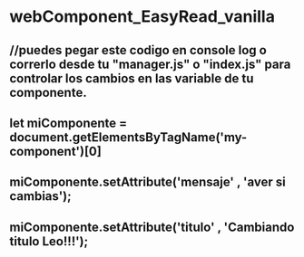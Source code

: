 # webComponent_EasyRead_vanilla
## //puedes pegar este codigo en console log o correrlo desde tu "manager.js" o "index.js" para controlar los cambios en las variable de tu componente. 
## let miComponente = document.getElementsByTagName('my-component')[0]

## miComponente.setAttribute('mensaje' , 'aver si cambias');

## miComponente.setAttribute('titulo' , 'Cambiando titulo Leo!!!');
